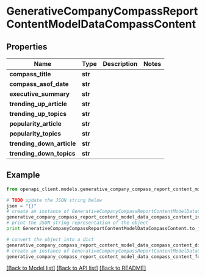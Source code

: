 # GenerativeCompanyCompassReportContentModelDataCompassContent


## Properties

Name | Type | Description | Notes
------------ | ------------- | ------------- | -------------
**compass_title** | **str** |  | 
**compass_asof_date** | **str** |  | 
**executive_summary** | **str** |  | 
**trending_up_article** | **str** |  | 
**trending_up_topics** | **str** |  | 
**popularity_article** | **str** |  | 
**popularity_topics** | **str** |  | 
**trending_down_article** | **str** |  | 
**trending_down_topics** | **str** |  | 

## Example

```python
from openapi_client.models.generative_company_compass_report_content_model_data_compass_content import GenerativeCompanyCompassReportContentModelDataCompassContent

# TODO update the JSON string below
json = "{}"
# create an instance of GenerativeCompanyCompassReportContentModelDataCompassContent from a JSON string
generative_company_compass_report_content_model_data_compass_content_instance = GenerativeCompanyCompassReportContentModelDataCompassContent.from_json(json)
# print the JSON string representation of the object
print GenerativeCompanyCompassReportContentModelDataCompassContent.to_json()

# convert the object into a dict
generative_company_compass_report_content_model_data_compass_content_dict = generative_company_compass_report_content_model_data_compass_content_instance.to_dict()
# create an instance of GenerativeCompanyCompassReportContentModelDataCompassContent from a dict
generative_company_compass_report_content_model_data_compass_content_form_dict = generative_company_compass_report_content_model_data_compass_content.from_dict(generative_company_compass_report_content_model_data_compass_content_dict)
```
[[Back to Model list]](../README.md#documentation-for-models) [[Back to API list]](../README.md#documentation-for-api-endpoints) [[Back to README]](../README.md)


